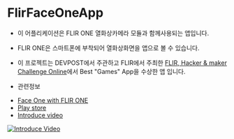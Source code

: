 # FlirFaceOneApp
* 이 어플리케이션은 FLIR ONE 열화상카메라 모듈과 함께사용되는 앱입니다.


* FLIR ONE은 스마트폰에 부착되어 열화상화면을 앱으로 볼 수 있습니다.
 
 
* 이 프로젝트는 DEVPOST에서 주관하고 FLIR에서 주최한 [FLIR, Hacker & maker Challenge Online](http://flir-online-hackathon-2546.devpost.com/)에서 Best "Games" App을 수상한 앱 입니다.

* 관련정보
 - [Face One with FLIR ONE](http://devpost.com/software/face-one-with-flir-one)
 - [Play store](https://play.google.com/store/apps/details?id=com.coala.faceone)
 - [Introduce video](https://www.youtube.com/watch?v=ErF7P1NldiI)
 
[![Introduce Video](https://img.youtube.com/vi/ErF7P1NldiI/0.jpg)](https://www.youtube.com/watch?v=ErF7P1NldiI)
